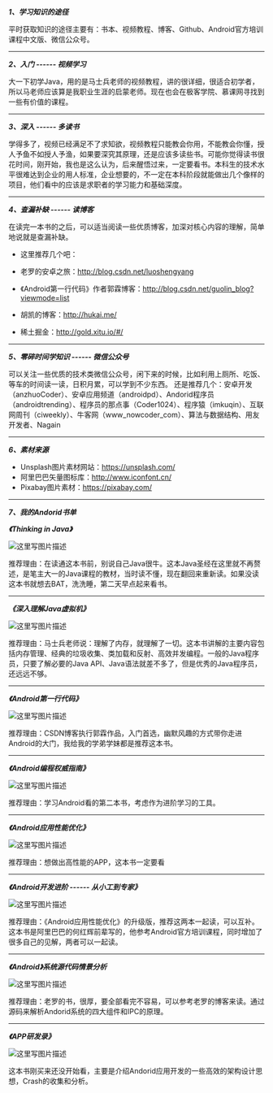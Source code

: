 

***1、学习知识的途径***

平时获取知识的途径主要有：书本、视频教程、博客、Github、Android官方培训课程中文版、微信公众号。

----------

***2、入门 ------ 视频学习***

大一下初学Java，用的是马士兵老师的视频教程，讲的很详细，很适合初学者，所以马老师应该算是我职业生涯的启蒙老师。现在也会在极客学院、慕课网寻找到一些有价值的课程。

----------


***3、深入 ------ 多读书***

学得多了，视频已经满足不了求知欲，视频教程只能教会你用，不能教会你懂，授人予鱼不如授人予渔，如果要深究其原理，还是应该多读些书。可能你觉得读书很花时间，刚开始，我也是这么认为，后来醒悟过来，一定要看书。本科生的技术水平很难达到企业的用人标准，企业想要的，不一定在本科阶段就能做出几个像样的项目，他们看中的应该是求职者的学习能力和基础深度。

----------

***4、查漏补缺 ------ 读博客***

在读完一本书的之后，可以适当阅读一些优质博客，加深对核心内容的理解，简单地说就是查漏补缺。

 - 这里推荐几个吧：

  - 老罗的安卓之旅：http://blog.csdn.net/luoshengyang
  - 《Android第一行代码》作者郭霖博客：http://blog.csdn.net/guolin_blog?viewmode=list
  - 胡凯的博客：http://hukai.me/
  - 稀土掘金：http://gold.xitu.io/#/

----------

***5、零碎时间学知识 ------ 微信公众号***

可以关注一些优质的技术类微信公众号，闲下来的时候，比如利用上厕所、吃饭、等车的时间读一读，日积月累，可以学到不少东西。
还是推荐几个：安卓开发（anzhuoCoder）、安卓应用频道（androidpd）、Andorid程序员（androidtrending）、程序员的那点事（Coder1024）、程序猿（imkuqin）、互联网周刊（ciweekly）、牛客网（www_nowcoder_com）、算法与数据结构、用友开发者、Nagain

----------

***6、素材来源***

 - Unsplash图片素材网站：https://unsplash.com/
 - 阿里巴巴矢量图标库：http://www.iconfont.cn/
 - Pixabay图片素材：https://pixabay.com/

----------

***7、我的Andorid书单***

***《Thinking in Java》***

![这里写图片描述](http://img.blog.csdn.net/20160413202309775)

推荐理由：在读通这本书前，别说自己Java很牛。这本Java圣经在这里就不再赘述，是笔主大一的Java课程的教材，当时读不懂，现在翻回来重新读。如果没读这本书就想去BAT，洗洗睡，第二天早点起来看书。

----------

***《深入理解Java虚拟机》***

![这里写图片描述](http://img.blog.csdn.net/20160413201539962)

推荐理由：马士兵老师说：理解了内存，就理解了一切。这本书讲解的主要内容包括内存管理、经典的垃圾收集、类加载和反射、高效并发编程。一般的Java程序员，只要了解必要的Java API、Java语法就差不多了，但是优秀的Java程序员，还远远不够。

----------

***《Android第一行代码》***

![这里写图片描述](http://img.blog.csdn.net/20160413203519983)

推荐理由：CSDN博客执行郭霖作品，入门首选，幽默风趣的方式带你走进Android的大门，我给我的学弟学妹都是推荐这本书。

----------

***《Android编程权威指南》***

![这里写图片描述](http://img.blog.csdn.net/20160413203622193)

推荐理由：学习Android看的第二本书，考虑作为进阶学习的工具。

----------

***《Android应用性能优化》***

![这里写图片描述](http://img.blog.csdn.net/20160413203816382)

推荐理由：想做出高性能的APP，这本书一定要看

----------

***《Android开发进阶 ------ 从小工到专家》***

![这里写图片描述](http://img.blog.csdn.net/20160413204100798)

推荐理由：《Android应用性能优化》的升级版，推荐这两本一起读，可以互补。这本书是阿里巴巴的何红辉前辈写的，他参考Android官方培训课程，同时增加了很多自己的见解，两者可以一起读。

----------

***《Android》系统源代码情景分析***

![这里写图片描述](http://img.blog.csdn.net/20160413210255119)

推荐理由：老罗的书，很厚，要全部看完不容易，可以参考老罗的博客来读。通过源码来解析Andorid系统的四大组件和IPC的原理。

----------

***《APP研发录》***

![这里写图片描述](http://img.blog.csdn.net/20160413204434626)

这本书刚买来还没开始看，主要是介绍Andorid应用开发的一些高效的架构设计思想，Crash的收集和分析。
